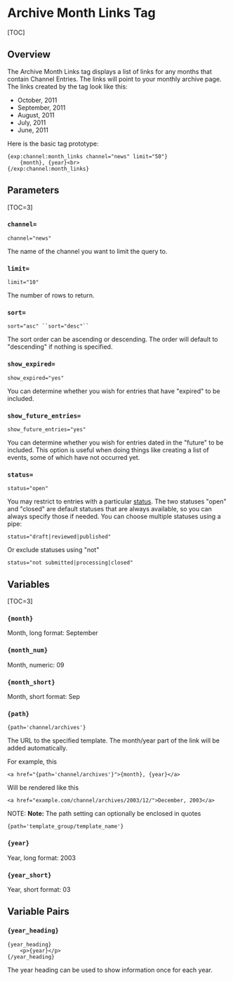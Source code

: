 <!--
    This source file is part of the open source project
    ExpressionEngine User Guide (https://github.com/ExpressionEngine/ExpressionEngine-User-Guide)

    @link      https://expressionengine.com/
    @copyright Copyright (c) 2003-2020, Packet Tide, LLC (https://www.packettide.com)
    @license   https://expressionengine.com/license Licensed under Apache License, Version 2.0
-->

# Archive Month Links Tag

[TOC]

## Overview

The Archive Month Links tag displays a list of links for any months that contain Channel Entries. The links will point to your monthly archive page. The links created by the tag look like this:

- October, 2011
- September, 2011
- August, 2011
- July, 2011
- June, 2011

Here is the basic tag prototype:

    {exp:channel:month_links channel="news" limit="50"}
        {month}, {year}<br>
    {/exp:channel:month_links}

## Parameters

[TOC=3]

### `channel=`

    channel="news"

The name of the channel you want to limit the query to.

### `limit=`

    limit="10"

The number of rows to return.

### `sort=`

    sort="asc" ``sort="desc"``

The sort order can be ascending or descending. The order will default to "descending" if nothing is specified.

### `show_expired=`

    show_expired="yes"

You can determine whether you wish for entries that have "expired" to be included.

### `show_future_entries=`

    show_future_entries="yes"

You can determine whether you wish for entries dated in the "future" to be included. This option is useful when doing things like creating a list of events, some of which have not occurred yet.

### `status=`

    status="open"

You may restrict to entries with a particular [status](control-panel/channels.md#statuses-tab). The two statuses "open" and "closed" are default statuses that are always available, so you can always specify those if needed. You can choose multiple statuses using a pipe:

    status="draft|reviewed|published"

Or exclude statuses using "not"

    status="not submitted|processing|closed"

## Variables

[TOC=3]

### `{month}`

Month, long format: September

### `{month_num}`

Month, numeric: 09

### `{month_short}`

Month, short format: Sep

### `{path}`

    {path='channel/archives'}

The URL to the specified template. The month/year part of the link will be added automatically.

For example, this

    <a href="{path='channel/archives'}">{month}, {year}</a>

Will be rendered like this

    <a href="example.com/channel/archives/2003/12/">December, 2003</a>

NOTE: **Note:** The path setting can optionally be enclosed in quotes

    {path='template_group/template_name'}

### `{year}`

Year, long format: 2003

### `{year_short}`

Year, short format: 03

## Variable Pairs

### `{year_heading}`

    {year_heading}
        <p>{year}</p>
    {/year_heading}

The year heading can be used to show information once for each year.
